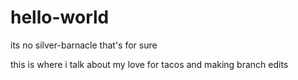 # hello-world
its no silver-barnacle that's for sure

this is where i talk about my love for tacos and making branch edits

